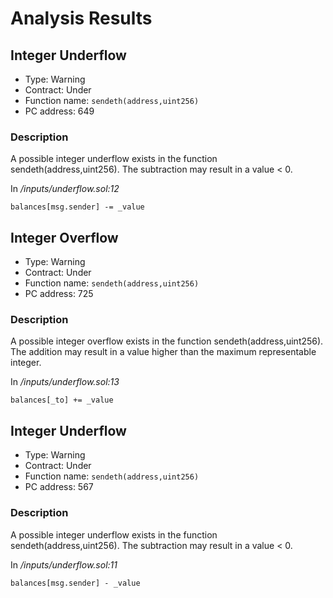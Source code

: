 # Analysis Results
## Integer Underflow
- Type: Warning
- Contract: Under
- Function name: `sendeth(address,uint256)`
- PC address: 649

### Description
A possible integer underflow exists in the function sendeth(address,uint256).
The subtraction may result in a value < 0.

In *<TESTDATA>/inputs/underflow.sol:12*

```
balances[msg.sender] -= _value
```
## Integer Overflow 
- Type: Warning
- Contract: Under
- Function name: `sendeth(address,uint256)`
- PC address: 725

### Description
A possible integer overflow exists in the function sendeth(address,uint256).
The addition may result in a value higher than the maximum representable integer.

In *<TESTDATA>/inputs/underflow.sol:13*

```
balances[_to] += _value
```
## Integer Underflow
- Type: Warning
- Contract: Under
- Function name: `sendeth(address,uint256)`
- PC address: 567

### Description
A possible integer underflow exists in the function sendeth(address,uint256).
The subtraction may result in a value < 0.

In *<TESTDATA>/inputs/underflow.sol:11*

```
balances[msg.sender] - _value
```
